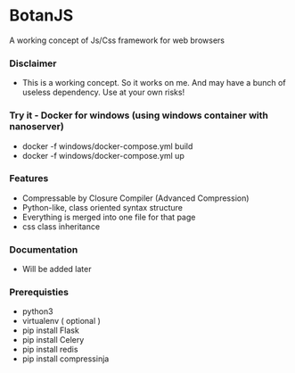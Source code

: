 # BotanJS
A working concept of Js/Css framework for web browsers

### Disclaimer
- This is a working concept. So it works on me. And may have a bunch of useless dependency. Use at your own risks!

### Try it - Docker for windows (using windows container with nanoserver)
- docker -f windows/docker-compose.yml build
- docker -f windows/docker-compose.yml up

### Features
- Compressable by Closure Compiler (Advanced Compression)
- Python-like, class oriented syntax structure
- Everything is merged into one file for that page
- css class inheritance

### Documentation
- Will be added later

### Prerequisties
- python3
- virtualenv ( optional )
- pip install Flask
- pip install Celery
- pip install redis
- pip install compressinja
